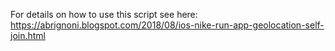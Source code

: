 For details on how to use this script see here:
https://abrignoni.blogspot.com/2018/08/ios-nike-run-app-geolocation-self-join.html
